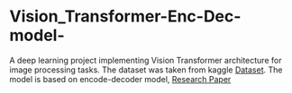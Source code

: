 # Vision_Transformer-Enc-Dec-model-
A deep learning project implementing Vision Transformer architecture for image processing tasks.
The dataset was taken from kaggle [Dataset](https://www.kaggle.com/datasets/preatcher/standard-ocr-dataset). The model is based on encode-decoder model, [Research Paper](https://arxiv.org/pdf/2010.11929.pdf)
